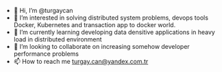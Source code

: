 - 👋 Hi, I’m @turgaycan
- 👀 I’m interested in solving distributed system problems, devops tools Docker, Kubernetes and transaction app to docker world.
- 🌱 I’m currently learning developing data densitive applications in heavy load in distributed environment 
- 💞️ I’m looking to collaborate on increasing somehow developer performance problems
- 📫 How to reach me turgay.can@yandex.com.tr

<!---
turgaycan/turgaycan is a ✨ special ✨ repository because its `README.md` (this file) appears on your GitHub profile.
You can click the Preview link to take a look at your changes.
--->
